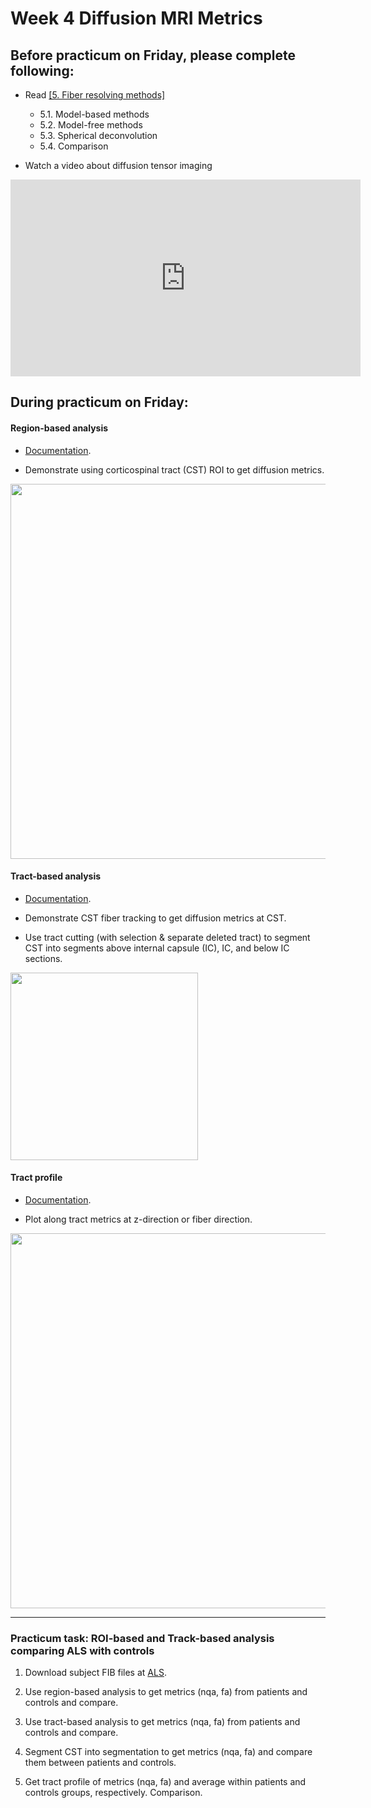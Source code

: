 # Week 4 Diffusion MRI Metrics

## Before practicum on Friday, please complete following:

- Read [[5. Fiber resolving methods]](https://www.sciencedirect.com/science/article/pii/S1053811921009241#sec0020) 
  - 5.1. Model-based methods
  - 5.2. Model-free methods
  - 5.3. Spherical deconvolution
  - 5.4. Comparison

- Watch a video about diffusion tensor imaging

<iframe width="560" height="315" src="https://www.youtube.com/embed/e_xFMpjeZuU" title="YouTube video player" frameborder="0" allow="accelerometer; autoplay; clipboard-write; encrypted-media; gyroscope; picture-in-picture" allowfullscreen></iframe>



## During practicum on Friday:

#### Region-based analysis 

- [Documentation](https://dsi-studio.labsolver.org/doc/gui_t3_roi_tracking.html).

- Demonstrate using corticospinal tract (CST) ROI to get diffusion metrics.

<img src="https://user-images.githubusercontent.com/275569/153015590-a367f769-8694-4dd9-8680-03716c6d5830.png" width="600">


#### Tract-based analysis 

- [Documentation](https://dsi-studio.labsolver.org/doc/gui_t3_roi_tracking.html).

- Demonstrate CST fiber tracking to get diffusion metrics at CST.

- Use tract cutting (with selection & separate deleted tract) to segment CST into segments above internal capsule (IC), IC, and below IC sections.

<img src="https://user-images.githubusercontent.com/275569/153015773-27d4d62c-8126-49b2-b125-a7532688c47e.png" width="300">

#### Tract profile

- [Documentation](https://dsi-studio.labsolver.org/doc/gui_t3_roi_tracking.html).

- Plot along tract metrics at z-direction or fiber direction.

<img src="https://user-images.githubusercontent.com/275569/153015872-38da0327-ac4c-4bc5-bc08-4a46ae2c04d5.png" width="600">

---

### Practicum task: ROI-based and Track-based analysis comparing ALS with controls


1. Download subject FIB files at [ALS](https://drive.google.com/drive/folders/1q7YdmjaR-8w-pBUYe0nENnm3fiGnP1Md?usp=sharing).

2. Use region-based analysis to get metrics (nqa, fa) from patients and controls and compare.

3. Use tract-based analysis to get metrics (nqa, fa) from patients and controls and compare.
 
3. Segment CST into segmentation to get metrics (nqa, fa) and compare them between patients and controls.

4. Get tract profile of metrics (nqa, fa) and average within patients and controls groups, respectively. Comparison.

